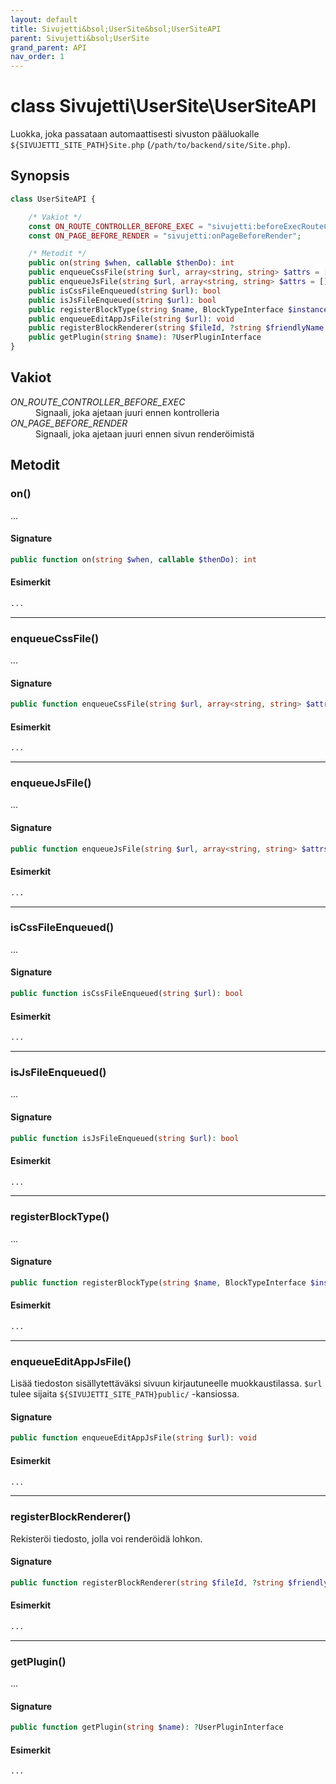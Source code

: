 ```yaml
---
layout: default
title: Sivujetti&bsol;UserSite&bsol;UserSiteAPI
parent: Sivujetti&bsol;UserSite
grand_parent: API
nav_order: 1
---
```


# class Sivujetti\\UserSite\\UserSiteAPI

Luokka, joka passataan automaattisesti sivuston pääluokalle `${SIVUJETTI_SITE_PATH}Site.php` (`/path/to/backend/site/Site.php`).

## Synopsis

```php
class UserSiteAPI {

    /* Vakiot */
    const ON_ROUTE_CONTROLLER_BEFORE_EXEC = "sivujetti:beforeExecRouteController";
    const ON_PAGE_BEFORE_RENDER = "sivujetti:onPageBeforeRender";

    /* Metodit */
    public on(string $when, callable $thenDo): int
    public enqueueCssFile(string $url, array<string, string> $attrs = []): void
    public enqueueJsFile(string $url, array<string, string> $attrs = []): void
    public isCssFileEnqueued(string $url): bool
    public isJsFileEnqueued(string $url): bool
    public registerBlockType(string $name, BlockTypeInterface $instance): void
    public enqueueEditAppJsFile(string $url): void
    public registerBlockRenderer(string $fileId, ?string $friendlyName = null, ?string $for = null): void
    public getPlugin(string $name): ?UserPluginInterface
}
```

## Vakiot

<dl style="grid-template-columns: minmax(10em, 19rem) 1fr;">
    <dt><var>ON_ROUTE_CONTROLLER_BEFORE_EXEC</var></dt>
    <dd>Signaali, joka ajetaan juuri ennen kontrolleria</dd>
    <dt><var>ON_PAGE_BEFORE_RENDER</var></dt>
    <dd>Signaali, joka ajetaan juuri ennen sivun renderöimistä</dd>
</dl>

## Metodit

### on()

...

#### Signature

```php
public function on(string $when, callable $thenDo): int
```

#### Esimerkit

```php
...
```

---

### enqueueCssFile()

...

#### Signature

```php
public function enqueueCssFile(string $url, array<string, string> $attrs = []): void
```

#### Esimerkit

```php
...
```

---

### enqueueJsFile()

...

#### Signature

```php
public function enqueueJsFile(string $url, array<string, string> $attrs = []): void
```

#### Esimerkit

```php
...
```

---

### isCssFileEnqueued()

...

#### Signature

```php
public function isCssFileEnqueued(string $url): bool
```

#### Esimerkit

```php
...
```

---

### isJsFileEnqueued()

...

#### Signature

```php
public function isJsFileEnqueued(string $url): bool
```

#### Esimerkit

```php
...
```

---

### registerBlockType()

...

#### Signature

```php
public function registerBlockType(string $name, BlockTypeInterface $instance): void
```

#### Esimerkit

```php
...
```

---

### enqueueEditAppJsFile()

Lisää tiedoston sisällytettäväksi sivuun kirjautuneelle muokkaustilassa. `$url` tulee sijaita `${SIVUJETTI_SITE_PATH}public/` -kansiossa.

#### Signature

```php
public function enqueueEditAppJsFile(string $url): void
```

#### Esimerkit

```php
...
```

---

### registerBlockRenderer()

Rekisteröi tiedosto, jolla voi renderöidä lohkon.

#### Signature

```php
public function registerBlockRenderer(string $fileId, ?string $friendlyName = null, ?string $for = null): void
```

#### Esimerkit

```php
...
```

---

### getPlugin()

...

#### Signature

```php
public function getPlugin(string $name): ?UserPluginInterface
```

#### Esimerkit

```php
...
```
